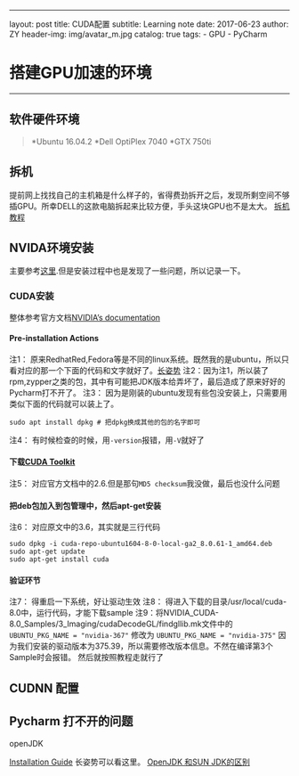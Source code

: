 ﻿---
layout:     post
title:      CUDA配置
subtitle:   Learning note
date:       2017-06-23
author:     ZY
header-img: img/avatar_m.jpg
catalog: 	 true
tags:
    - GPU
    - PyCharm
	
 # 搭建GPU加速的环境
------
## 软件硬件环境
>*Ubuntu 16.04.2
>*Dell OptiPlex 7040
>*GTX 750ti
## 拆机
提前网上找找自己的主机箱是什么样子的，省得费劲拆开之后，发现所剩空间不够插GPU。所幸DELL的这款电脑拆起来比较方便，手头这块GPU也不是太大。
[拆机教程](http://www.pcpop.com/view/1/1579/1579002_all.shtml?r=31190032)

## NVIDA环境安装
主要参考[这里](http://crescentmoon.info/2017/02/23/install-tensorflow-with-gpu-support-for-ubuntu/).但是安装过程中也是发现了一些问题，所以记录一下。
### CUDA安装
整体参考官方文档[NVIDIA’s documentation](http://docs.nvidia.com/cuda/cuda-installation-guide-linux/#axzz4VZnqTJ2A)
#### Pre-installation Actions
注1： 原来RedhatRed,Fedora等是不同的linux系统。既然我的是ubuntu，所以只看对应的那一个下面的代码和文字就好了。[长姿势](http://blog.sciencenet.cn/blog-252888-718484.html)
注2：因为注1，所以装了rpm,zypper之类的包，其中有可能把JDK版本给弄坏了，最后造成了原来好好的Pycharm打不开了。
注3： 因为是刚装的ubuntu发现有些包没安装上，只需要用类似下面的代码就可以装上了。
```
sudo apt install dpkg # 把dpkg换成其他的包的名字即可
```
注4： 有时候检查的时候，用`-version`报错，用`-V`就好了
####  下载[CUDA Toolkit](https://developer.nvidia.com/cuda-downloads)
注5： 对应官方文档中的2.6.但是那句`MD5 checksum`我没做，最后也没什么问题

#### 把deb包加入到包管理中，然后apt-get安装
注6： 对应原文中的3.6，其实就是三行代码
```
sudo dpkg -i cuda-repo-ubuntu1604-8-0-local-ga2_8.0.61-1_amd64.deb
sudo apt-get update
sudo apt-get install cuda
```

#### 验证环节
注7： 得重启一下系统，好让驱动生效
注8： 得进入下载的目录/usr/local/cuda-8.0中，运行代码，才能下载sample
注9：将NVIDIA_CUDA-8.0_Samples/3_Imaging/cudaDecodeGL/findgllib.mk文件中的`UBUNTU_PKG_NAME = "nvidia-367"`
修改为
`UBUNTU_PKG_NAME = "nvidia-375"`
因为我们安装的驱动版本为375.39，所以需要修改版本信息。不然在编译第3个Sample时会报错。
然后就按照教程走就行了


##  CUDNN 配置

## Pycharm 打不开的问题
openJDK

[Installation Guide](https://www.jetbrains.com/pycharm-edu/quickstart/installation.html#linux)
长姿势可以看这里。
[OpenJDK 和SUN JDK的区别](https://www.zhihu.com/question/19646618)